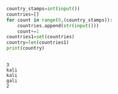 ```python
country_stamps=int(input())
countries=[]
for count in range(0,(country_stamps)):
    countries.append(str(input()))
    count+=1
countries1=set(countries)
country=len(countries1)
print(country)
    
```

    3
    kali
    kali
    gali
    2
    
